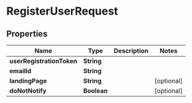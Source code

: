 
# RegisterUserRequest

## Properties
Name | Type | Description | Notes
------------ | ------------- | ------------- | -------------
**userRegistrationToken** | **String** |  | 
**emailId** | **String** |  | 
**landingPage** | **String** |  |  [optional]
**doNotNotify** | **Boolean** |  |  [optional]




